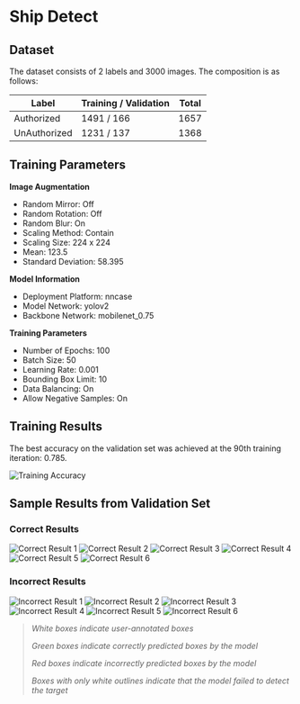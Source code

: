 # Ship Detect

## Dataset

The dataset consists of 2 labels and 3000 images. The composition is as follows:

| Label         | Training / Validation | Total |
| ------------- | --------------------- | ----- |
| Authorized    | 1491 / 166            | 1657  |
| UnAuthorized  | 1231 / 137            | 1368  |

## Training Parameters

**Image Augmentation**
- Random Mirror: Off
- Random Rotation: Off
- Random Blur: On
- Scaling Method: Contain
- Scaling Size: 224 x 224
- Mean: 123.5
- Standard Deviation: 58.395

**Model Information**
- Deployment Platform: nncase
- Model Network: yolov2
- Backbone Network: mobilenet_0.75

**Training Parameters**
- Number of Epochs: 100
- Batch Size: 50
- Learning Rate: 0.001
- Bounding Box Limit: 10
- Data Balancing: On
- Allow Negative Samples: On

## Training Results

The best accuracy on the validation set was achieved at the 90th training iteration: 0.785.

![Training Accuracy](blob:https://maixhub.com/fb572a77-2a8b-475f-8cdf-3e47b69a57e0)

## Sample Results from Validation Set

### Correct Results

![Correct Result 1](blob:https://maixhub.com/932c6b85-8f28-43da-8761-7f6d8469349c)
![Correct Result 2](blob:https://maixhub.com/7b84f460-05ad-4318-8696-2f7d69db3dc6)
![Correct Result 3](blob:https://maixhub.com/2398f8ba-fe10-47e6-9130-6b3f3c6e309f)
![Correct Result 4](blob:https://maixhub.com/59092bfb-1743-4e10-9917-483dbc20a932)
![Correct Result 5](blob:https://maixhub.com/6aa37fe2-7c30-4eed-bab2-83e5e877faf9)
![Correct Result 6](blob:https://maixhub.com/76353f48-124c-453e-8cf1-0e387b144a28)

### Incorrect Results

![Incorrect Result 1](blob:https://maixhub.com/fad05f47-edda-4eaa-bcf5-86ae9bedeaba)
![Incorrect Result 2](blob:https://maixhub.com/6f908873-99ec-4750-a3be-cd69e31f9bcc)
![Incorrect Result 3](blob:https://maixhub.com/bf33497d-3fde-4cdf-85e1-eef35bc592ad)
![Incorrect Result 4](blob:https://maixhub.com/a095267e-a6c2-4756-b3a9-99cbde06fe24)
![Incorrect Result 5](blob:https://maixhub.com/4da6c9c6-8e7b-45f9-8d03-6361d8b1a0cf)
![Incorrect Result 6](blob:https://maixhub.com/bf7f7dcc-98ca-450a-98c2-3cbf612e53e7)

> *White boxes indicate user-annotated boxes*
>
> *Green boxes indicate correctly predicted boxes by the model*
>
> *Red boxes indicate incorrectly predicted boxes by the model*
>
> *Boxes with only white outlines indicate that the model failed to detect the target*
